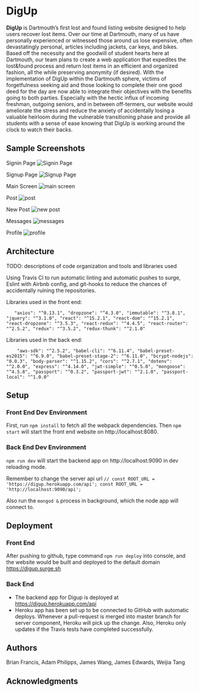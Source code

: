 # DigUp

**DigUp** is Dartmouth’s first lost and found listing website designed to help users recover lost items. Over our time at Dartmouth, many of us have personally experienced or witnessed those around us lose expensive, often devastatingly personal, articles including jackets, car keys, and bikes. Based off the necessity and the goodwill of student hearts here at Dartmouth, our team plans to create a web application that expedites the lost&found process and return lost items in an efficient and organized fashion, all the while preserving anonymity (if desired). With the implementation of DigUp within the Dartmouth sphere, victims of forgetfulness seeking aid and those looking to complete their one good deed for the day are now able to integrate their objectives with the benefits going to both parties. Especially with the hectic influx of incoming freshman, outgoing seniors, and in between off-termers, our website would ameliorate the stress and reduce the anxiety of accidentally losing a valuable heirloom during the vulnerable transitioning phase and provide all students with a sense of ease knowing that DigUp is working around the clock to watch their backs.

## Sample Screenshots

Signin Page
![Signin Page](/img/Signin.png)

Signup Page
![Signup Page](/img/Signup.png)

Main Screen
![main screen](/img/mainScreen.png)

Post
![post](/img/Post.png)

New Post
![new post](/img/newPost.png)

Messages
![messages](/img/messages.png)

Profile
![profile](/img/Profile.png)

## Architecture

TODO:  descriptions of code organization and tools and libraries used

Using Travis Cl to run automatic linting and automatic pushes to surge, Eslint with Airbnb config, and git-hooks to reduce the chances of accidentally ruining the repositories.






Libraries used in the front end:

`   "axios": "^0.13.1",
    "dropzone": "^4.3.0",
    "immutable": "^3.8.1",
    "jquery": "^3.1.0",
    "react": "^15.2.1",
    "react-dom": "^15.2.1",
    "react-dropzone": "^3.5.3",
    "react-redux": "^4.4.5",
    "react-router": "^2.5.2",
    "redux": "^3.5.2",
    "redux-thunk": "^2.1.0"`

Libraries used in the back end:

`    "aws-sdk": "^2.5.2",
    "babel-cli": "^6.11.4",
    "babel-preset-es2015": "^6.9.0",
    "babel-preset-stage-2": "^6.11.0",
    "bcrypt-nodejs": "0.0.3",
    "body-parser": "^1.15.2",
    "cors": "^2.7.1",
    "dotenv": "^2.0.0",
    "express": "^4.14.0",
    "jwt-simple": "^0.5.0",
    "mongoose": "^4.5.8",
    "passport": "^0.3.2",
    "passport-jwt": "^2.1.0",
    "passport-local": "^1.0.0"`


## Setup

### Front End Dev Environment

First, run `npm install` to fetch all the webpack dependencies.
Then `npm start` will start the front end website on http://localhost:8080.

### Back End Dev Environment

`npm run dev` will start the backend app on http://localhost:9090 in dev reloading mode.

Remember to change the server api url
`// const ROOT_URL = 'https://digup.herokuapp.com/api';
 const ROOT_URL = 'http://localhost:9090/api';`

Also run the `mongod &` process in background, which the node app will connect to.


## Deployment

### Front End

After pushing to github, type command `npm run deploy` into console, and the website would be built and deployed to the default domain https://digup.surge.sh

### Back End

* The backend app for Digup is deployed at https://digup.herokuapp.com/api
* Heroku app has been set up to be connected to GitHub with automatic deploys. Whenever a pull-request is merged into master branch for server component, Heroku will pick up the change. Also, Heroku only updates if the Travis tests have completed successfully.

## Authors

Brian Francis, Adam Philipps, James Wang, James Edwards, Weijia Tang

## Acknowledgments
